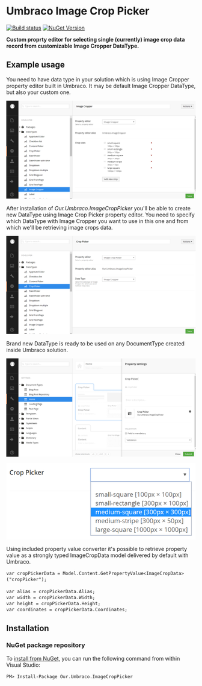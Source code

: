 # Umbraco Image Crop Picker #

[![Build status](https://ci.appveyor.com/api/projects/status/ladurl50o0c40r7c/branch/master?svg=true)](https://ci.appveyor.com/project/mzajkowski/umbraco-image-crop-picker/branch/master) [![NuGet Version](https://img.shields.io/nuget/v/Our.Umbraco.ImageCropPicker)](https://www.nuget.org/packages/Our.Umbraco.ImageCropPicker/)


**Custom proprty editor for selecting single (currently) image crop data record from customizable Image Cropper DataType.**

## Example usage ##

You need to have data type in your solution which is using Image Cropper property editor built in Umbraco. It may be default Image Cropper DataType, but also your custom one.

![](docs/img/example-0.png?raw=true)

After installation of _Our.Umbraco.ImageCropPicker_ you'll be able to create new DataType using Image Crop Picker property editor. You need to specify which DataType with Image Cropper you want to use in this one and from which we'll be retrieving image crops data.

![](docs/img/example-1.png?raw=true)

Brand new DataType is ready to be used on any DocumentType created inside Umbraco solution.

![](docs/img/example-2.png?raw=true)

![](docs/img/example-3.png?raw=true)

Using included property value converter it's possible to retrieve property value as a strongly typed ImageCropData model delivered by default with Umbraco.

	var cropPickerData = Model.Content.GetPropertyValue<ImageCropData>("cropPicker");

	var alias = cropPickerData.Alias;
	var width = cropPickerData.Width;
	var height = cropPickerData.Height;
	var coordinates = cropPickerData.Coordinates;

## Installation ##

### NuGet package repository

To [install from NuGet](https://www.nuget.org/packages/Our.Umbraco.ImageCropPicker), you can run the following command from within Visual Studio:

```
PM> Install-Package Our.Umbraco.ImageCropPicker
```
